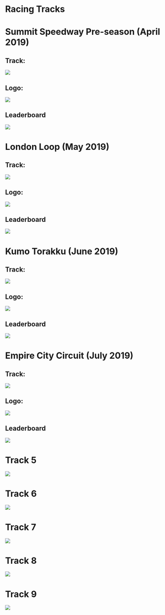 # Racing Tracks

# Summit Speedway Pre-season (April 2019)
## Track:
![](imgs/race-01.svg)
## Logo:
![](imgs/logo-01.svg)
## Leaderboard
![](imgs/names-01.PNG)

# London Loop (May 2019)
## Track:
![](imgs/race-02.svg)
## Logo:
![](imgs/logo-02.svg)
## Leaderboard
![](imgs/names-02.PNG)

# Kumo Torakku (June 2019)
## Track:
![](imgs/race-03.svg)
## Logo:
![](imgs/logo-03.PNG)
## Leaderboard
![](imgs/names-03.PNG)

# Empire City Circuit (July 2019)
## Track:
![](imgs/race-04.svg)
## Logo:
![](imgs/logo-04.PNG)
## Leaderboard
![](imgs/names-04.PNG)

# Track 5
![](imgs/race-05.svg)

# Track 6
![](imgs/race-06.svg)

# Track 7
![](imgs/race-07.svg)

# Track 8
![](imgs/race-08.svg)

# Track 9
![](imgs/race-09.svg)
